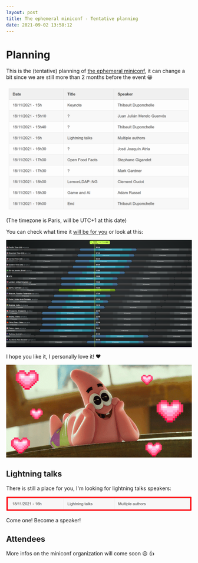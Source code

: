 ```yaml
---
layout: post
title: The ephemeral miniconf - Tentative planning
date: 2021-09-02 13:58:12
---
```

# Planning
This is the (tentative) planning of [the ephemeral miniconf](https://thibaultduponchelle.github.io/the-ephemeral-miniconf/), it can change a bit since we are still more than 2 months before the event :grinning:

![The ephemeral miniconf planning](/assets/images/a1u69gieuwidd609fzsz.png)

(The timezone is Paris, will be UTC+1 at this date)

You can check what time it [will be for you](https://everytimezone.com/s/ec3d1b5c) or look at this:

![Every Time Zone - The ephemeral miniconf](/assets/images/gxyjrsfgu8p4799nem2v.png)

I hope you like it, I personally love it! :heart:

![Patrick in love](/assets/images/eq8z0nov3tc29lidwwen.gif)

## Lightning talks
There is still a place for you, I'm looking for lightning talks speakers:

![Lightning talks](/assets/images/orc36gfscxu6b0ek2t2d.png)

Come one! Become a speaker!

## Attendees
More infos on the miniconf organization will come soon :smiley: :+1: